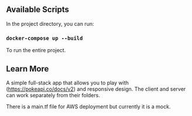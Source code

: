 ## Available Scripts

In the project directory, you can run:

### `docker-compose up --build`

To run the entire project.

## Learn More

A simple full-stack app that allows you to play with (https://pokeapi.co/docs/v2) and responsive design.
The client and server can work separately from their folders.

There is a main.tf file for AWS deployment but currently it is a mock.